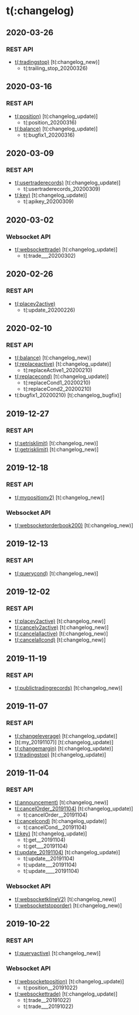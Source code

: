 # t(:changelog)

## 2020-03-26
### REST API
- [t(:tradingstop)](#t-position) [t(:changelog_new)]
    - t(:trailing_stop_20200326)

## 2020-03-16
### REST API
- [t(:position)](#t-position) [t(:changelog_update)]
    - t(:position_20200316)
- [t(:balance)](#t-balance) [t(:changelog_update)]
    - t(:bugfix1_20200316)

## 2020-03-09
### REST API
- [t(:usertraderecords)](#t-usertraderecords) [t(:changelog_update)]
    - t(:usertraderecords_20200309)
- [t(:key)](#t-key) [t(:changelog_update)]
    - t(:apikey_20200309)

## 2020-03-02

### Websocket API
- [t(:websockettrade)](#t-websockettrade) [t(:changelog_update)]
    - t(:trade___20200302)

## 2020-02-26
### REST API
- [t(:placev2active)](#t-placev2active) 
    - t(:update_20200226)

## 2020-02-10

### REST API
- [t(:balance)](#t-balance) [t(:changelog_new)]
- [t(:replaceactive)](#t-replaceactive) [t(:changelog_update)]
    - t(:replaceActive1_20200210)
- [t(:replacecond)](#t-replacecond) [t(:changelog_update)]
    - t(:replaceCond1_20200210)
    - t(:replaceCond2_20200210)
- t(:bugfix1_20200210) [t(:changelog_bugfix)]


## 2019-12-27

### REST API
- [t(:setrisklimit)](#t-setrisklimit) [t(:changelog_new)]
- [t(:getrisklimit)](#t-getrisklimit) [t(:changelog_new)]


## 2019-12-18

### REST API
- [t(:mypositionv2)](#t-mypositionv2) [t(:changelog_new)]

### Websocket API
- [t(:websocketorderbook200)](#t-websocketorderbook200) [t(:changelog_new)]


## 2019-12-13

### REST API
- [t(:querycond)](#t-querycond) [t(:changelog_new)]


## 2019-12-02

### REST API
- [t(:placev2active)](#t-placev2active) [t(:changelog_new)]
- [t(:cancelv2active)](#t-cancelv2active) [t(:changelog_new)]
- [t(:cancelallactive)](#t-cancelallactive) [t(:changelog_new)]
- [t(:cancelallcond)](#t-cancelallcond) [t(:changelog_new)]


## 2019-11-19

### REST API
- [t(:publictradingrecords)](#t-publictradingrecords) [t(:changelog_new)]


## 2019-11-07

### REST API
- [t(:changeleverage)](#t-changeleverage) [t(:changelog_update)]
- [t(:my_20191107)] [t(:changelog_update)]
- [t(:changemargin)](#t-changemargin) [t(:changelog_update)]
- [t(:tradingstop)](#t-tradingstop) [t(:changelog_update)]


## 2019-11-04

### REST API
- [t(:announcement)](#t-announcement) [t(:changelog_new)]
- [t(:cancelOrder_20191104)](#t-cancelv2active) [t(:changelog_update)]
    - t(:cancelOrder__20191104)
- [t(:cancelcond)](#t-cancelcond) [t(:changelog_update)]
    - t(:cancelCond__20191104)
- [t(:key)](#t-key) [t(:changelog_update)]
    - t(:get__20191104)
    - t(:get___20191104)
- [t(:update_20191104)](#t-ratelimits) [t(:changelog_update)]
	- t(:update__20191104)
	- t(:update___20191104)
	- t(:update____20191104)

### Websocket API
- [t(:websocketklineV2)](#t-websocketklinev2) [t(:changelog_new)]
- [t(:websocketstoporder)](#t-websocketstoporder) [t(:changelog_new)]


## 2019-10-22

### REST API
- [t(:queryactive)](#t-queryactive) [t(:changelog_new)]

### Websocket API
- [t(:websocketposition)](#t-websocketposition) [t(:changelog_update)]
    - t(:position__20191022)
- [t(:websockettrade)](#t-websockettrade) [t(:changelog_update)]
    - t(:trade__20191022)
    - t(:trade___20191022)
